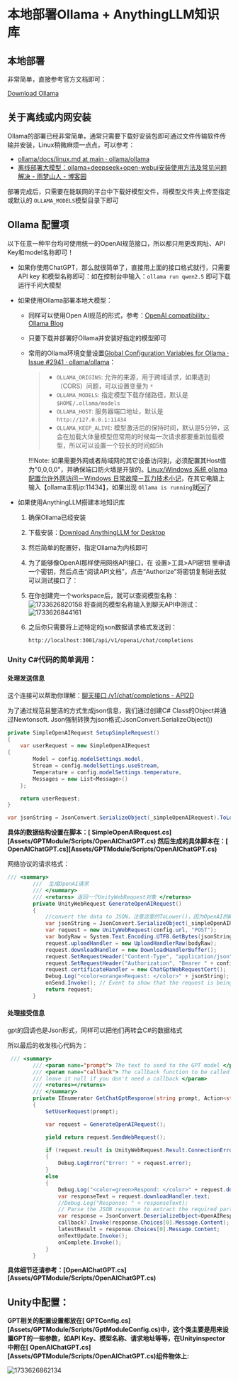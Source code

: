 # 本地部署Ollama + AnythingLLM知识库

## 本地部署

非常简单，直接参考官方文档即可：

[Download Ollama](https://ollama.com/download)

## 关于离线或内网安装

Ollama的部署已经非常简单，通常只需要下载好安装包即可通过文件传输软件传输并安装，Linux稍微麻烦一点点，可以参考：

* [ollama/docs/linux.md at main · ollama/ollama](https://github.com/ollama/ollama/blob/main/docs/linux.md)
* [离线部署大模型：ollama+deepseek+open-webui安装使用方法及常见问题解决 - 雨梦山人 - 博客园](https://www.cnblogs.com/shanren/p/18789753)

部署完成后，只需要在能联网的平台中下载好模型文件，将模型文件夹上传至指定或默认的 `OLLAMA_MODELS`模型目录下即可

## Ollama 配置项

以下任意一种平台均可使用统一的OpenAI规范接口，所以都只用更改网址、API Key和model名称即可！

* 如果你使用ChatGPT，那么就很简单了，直接用上面的接口格式就行，只需要API key 和模型名称即可：如在控制台中输入：`ollama run qwen2.5` 即可下载运行千问大模型
* 如果使用Ollama部署本地大模型：

  * 同样可以使用Open AI规范的形式，参考：[OpenAI compatibility · Ollama Blog](https://ollama.com/blog/openai-compatibility)
  * 只要下载并部署好Ollama并安装好指定的模型即可
  * 常用的Ollama环境变量设置[Global Configuration Variables for Ollama · Issue #2941 · ollama/ollama](https://github.com/ollama/ollama/issues/2941#issuecomment-2322778733)：

    > * `OLLAMA_ORIGINS`: 允许的来源，用于跨域请求，如果遇到（CORS）问题，可以设置变量为 `*`
    > * `OLLAMA_MODELS`: 指定模型下载存储路径，默认是 `$HOME/.ollama/models`
    > * `OLLAMA_HOST`: 服务器端口地址，默认是 `http://127.0.0.1:11434`
    > * `OLLAMA_KEEP_ALIVE`: 模型激活后的保持时间，默认是5分钟，这会在加载大体量模型但常用的时候每一次请求都要重新加载模型，所以可以设置一个较长的时间如5h
    >

    !!!Note:
    如果需要外网或者局域网的其它设备访问到，必须配置其Host值为"0,0,0,0"，并确保端口防火墙是开放的。[Linux/Windows 系统 ollama 配置允许外网访问－Windows 日常故障－瓦力技术小记](https://www.walimao.com/archives/675.html)，在其它电脑上输入【ollama主机ip:11434】，如果出现 `Ollama is running`就🆗了
* 如果使用AnythingLLM搭建本地知识库

  1. 确保Ollama已经安装
  2. 下载安装：[Download AnythingLLM for Desktop](https://anythingllm.com/desktop)
  3. 然后简单的配置好，指定Ollama为内核即可
  4. 为了能够像OpenAI那样使用网络API接口，在 设置>工具>API密钥 里申请一个密钥，然后点击“阅读API文档”，点击“Authorize”将密钥复制进去就可以测试接口了：
  5. 在你创建完一个workspace后，就可以查阅模型名称：
     ![1733626820158](image/UnityGPTChat/1733626820158.png)
     将查阅的模型名称输入到聊天API中测试：	![1733626844161](image/UnityGPTChat/1733626844161.png)
  6. 之后你只需要将上述特定的json数据请求格式发送到：

     ```bash
     http://localhost:3001/api/v1/openai/chat/completions
     ```

### Unity C#代码的简单调用：

#### 处理发送信息

这个连接可以帮助你理解：[聊天接口 /v1/chat/completions - API2D](https://api2d-doc.apifox.cn/)

为了通过规范且整洁的方式生成json信息，我们通过创建C# Class的Object并通过Newtonsoft. Json强制转换为json格式:JsonConvert.SerializeObject())

```csharp
private SimpleOpenAIRequest SetupSimpleRequest()
{
    var userRequest = new SimpleOpenAIRequest
{
        Model = config.modelSettings.model,
        Stream = config.modelSettings.useStream,
        Temperature = config.modelSettings.temperature,
        Messages = new List<Message>()
    };

    return userRequest;
}
```

```csharp
var jsonString = JsonConvert.SerializeObject(_simpleOpenAIRequest).ToLower();
```

**具体的数据结构设置在脚本：[ SimpleOpenAIRequest.cs][Assets/GPTModule/Scripts/OpenAIChatGPT.cs)
然后生成的具体脚本在：[ OpenAIChatGPT.cs][Assets/GPTModule/Scripts/OpenAIChatGPT.cs)**

网络协议的请求格式：

```csharp
/// <summary>
        ///  生成OpenAI请求
        /// </summary>
        /// <returns> 返回一个UnityWebRequest对象 </returns>
        private UnityWebRequest GenerateOpenAIRequest()
        {
            //convert the data to JSON，注意这里的ToLower()，因为OpenAI的API对大小写敏感，如果Class的属性名是大写，会导致请求失败
            var jsonString = JsonConvert.SerializeObject(_simpleOpenAIRequest).ToLower();
            var request = new UnityWebRequest(config.url, "POST");
            var bodyRaw = System.Text.Encoding.UTF8.GetBytes(jsonString);
            request.uploadHandler = new UploadHandlerRaw(bodyRaw);
            request.downloadHandler = new DownloadHandlerBuffer();
            request.SetRequestHeader("Content-Type", "application/json");
            request.SetRequestHeader("Authorization", "Bearer " + config.apiKey);
            request.certificateHandler = new ChatGptWebRequestCert();
            Debug.Log("<color=orange>Request: </color>" + jsonString);
            onSend.Invoke(); // Event to show that the request is being sent
            return request;
        }
```

#### 处理接受信息

gpt的回调也是Json形式，同样可以把他们再转会C#的数据格式

所以最后的收发核心代码为：

```csharp
 /// <summary>
        /// <param name="prompt"> The text to send to the GPT model </param>
        /// <param name="callback"> The callback function to be called when the response is received,
        /// leave it null if you don't need a callback </param>
        /// <returns></returns>  
        /// </summary>
        private IEnumerator GetChatGptResponse(string prompt, Action<string> callback = null)
        {
            SetUserRequest(prompt);

            var request = GenerateOpenAIRequest();

            yield return request.SendWebRequest();

            if (request.result is UnityWebRequest.Result.ConnectionError or UnityWebRequest.Result.ProtocolError)
            {
                Debug.LogError("Error: " + request.error);
            }
            else
            {
                Debug.Log("<color=green>Respond: </color>" + request.downloadHandler.text);
                var responseText = request.downloadHandler.text;
                //Debug.Log("Response: " + responseText);
                // Parse the JSON response to extract the required parts
                var response = JsonConvert.DeserializeObject<OpenAIResponse>(responseText);
                callback?.Invoke(response.Choices[0].Message.Content);
                latestResult = response.Choices[0].Message.Content;
                onTextUpdate.Invoke();
                onComplete.Invoke();
            }
        }

```

**具体细节还请参考：[OpenAIChatGPT.cs][Assets/GPTModule/Scripts/OpenAIChatGPT.cs)**

## Unity中配置：

**GPT相关的配置设置都放在[ GPTConfig.cs][Assets/GPTModule/Scripts/GptModuleConfig.cs)中，这个类主要是用来设置GPT的一些参数，如API Key、模型名称、请求地址等等，在Unityinspector中附在[ OpenAIChatGPT.cs][Assets/GPTModule/Scripts/OpenAIChatGPT.cs)组件物体上:**

![1733626862134](image/UnityGPTChat/1733626862134.png)
